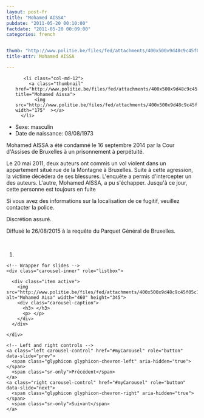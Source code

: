 ```yaml
---
layout: post-fr
title: "Mohamed AISSA"
pubdate: "2011-05-20 00:10:00"
factdate: "2011-05-20 00:09:00"
categories: french


thumb: "http://www.politie.be/files/fed/attachments/400x500x9d48c9c45f05c121f08ea999d5bf59ec_thumb.jpg.pagespeed.ic.0bgoIFjG_y.jpg"
title-attr: Mohamed AISSA

---
```


<div class="row">

  <div class="col-xs-6 col-md-4">
<ul class="row polaroids">

       <li class="col-md-12">  
         <a class="thumbnail" href="http://www.politie.be/files/fed/attachments/400x500x9d48c9c45f05c121f08ea999d5bf59ec_thumb.jpg.pagespeed.ic.0bgoIFjG_y.jpg" title="Mohamed Aissa">
           <img src="http://www.politie.be/files/fed/attachments/400x500x9d48c9c45f05c121f08ea999d5bf59ec_thumb.jpg.pagespeed.ic.0bgoIFjG_y.jpg" width="175"  ></a>
      </li>  

  </ul>

  
  </div>
  <div class="col-xs-12 col-md-8">
 
<ul>
<li>Sexe: masculin</li>
<li>Date de naissance: 08/08/1973</li>
</ul> 


<p>Mohamed AISSA a été condamné le 16 septembre 2014 par la Cour d'Assises de Bruxelles à un prisonnement à perpétuité.</p>
<p>Le 20 mai 2011, deux auteurs ont commis un vol violent dans un appartement situé rue de la Montagne à Bruxelles. Suite à cette agression, la victime décèdera de ses blessures. L'enquête a permis d'intercepter un des auteurs. L'autre, Mohamed AISSA, a pu s'échapper. Jusqu'à ce jour, cette personne est toujours en fuite</p>


<p>Si vous avez des informations sur la localisation de ce fugitif, veuillez contacter la police.</p>
<p>Discrétion assuré.</p>
<p>Diffusé le 26/08/2015 à la requête du Parquet Général de Bruxelles.
</p>

<!-- SLIDER -->
<div class="container"  class="col-xs-12 col-md-12">
  <br>
  <div id="myCarousel" class="carousel slide" data-ride="carousel">
    <!-- Indicators -->
    <ol class="carousel-indicators">
      <li data-target="#myCarousel" data-slide-to="0" class="active"></li>
    </ol>

    <!-- Wrapper for slides -->
    <div class="carousel-inner" role="listbox">

      <div class="item active">
        <img src="http://www.politie.be/files/fed/attachments/400x500x9d48c9c45f05c121f08ea999d5bf59ec_thumb.jpg.pagespeed.ic.0bgoIFjG_y.jpg" alt="Mohamed Aisa" width="460" height="345">
        <div class="carousel-caption">
          <h3> </h3>
          <p> </p>
        </div>
      </div>
  
    </div>

    <!-- Left and right controls -->
    <a class="left carousel-control" href="#myCarousel" role="button" data-slide="prev">
      <span class="glyphicon glyphicon-chevron-left" aria-hidden="true"></span>
      <span class="sr-only">Précédent</span>
    </a>
    <a class="right carousel-control" href="#myCarousel" role="button" data-slide="next">
      <span class="glyphicon glyphicon-chevron-right" aria-hidden="true"></span>
      <span class="sr-only">Suivant</span>
    </a>
  </div>
</div>

  <link rel="stylesheet" href="http://maxcdn.bootstrapcdn.com/bootstrap/3.3.5/css/bootstrap.min.css">
  <script src="https://ajax.googleapis.com/ajax/libs/jquery/1.11.3/jquery.min.js"></script>
  <script src="http://maxcdn.bootstrapcdn.com/bootstrap/3.3.5/js/bootstrap.min.js"></script>
  <!-- SLIDER -->
  
</div>


</div>

